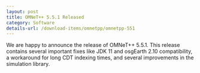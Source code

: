 ```yaml
---
layout: post
title: OMNeT++ 5.5.1 Released
category: Software
details-url: /download-items/omnetpp/omnetpp-551
---
```


We are happy to announce the release of OMNeT++ 5.5.1. This release contains several
important fixes like JDK 11 and osgEarth 2.10 compatibility, a workaround
for long CDT indexing times, and several improvements in the simulation library.
